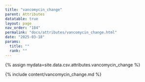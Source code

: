 ```yaml
---
title: "vancomycin_change"
parent: Attributes
datatable: true
layout: page
nav_order: "184"
permalink: "docs/attributes/vancomycin_change.html"
date: "2025-03-18"
params:
  title: ""
  rank: ""
---
```

{% assign mydata=site.data.csv.attributes.vancomycin_change %} 

{% include content/vancomycin_change.md %}
